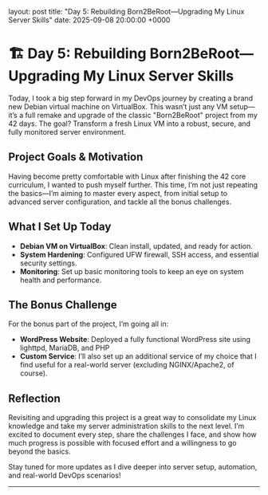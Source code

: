 layout: post
title: "Day 5: Rebuilding Born2BeRoot—Upgrading My Linux Server Skills"
date: 2025-09-08 20:00:00 +0000

# 🏗️ Day 5: Rebuilding Born2BeRoot—Upgrading My Linux Server Skills

Today, I took a big step forward in my DevOps journey by creating a brand new Debian virtual machine on VirtualBox. This wasn’t just any VM setup—it’s a full remake and upgrade of the classic "Born2BeRoot" project from my 42 days. The goal? Transform a fresh Linux VM into a robust, secure, and fully monitored server environment.

## Project Goals & Motivation

Having become pretty comfortable with Linux after finishing the 42 core curriculum, I wanted to push myself further. This time, I’m not just repeating the basics—I’m aiming to master every aspect, from initial setup to advanced server configuration, and tackle all the bonus challenges.

## What I Set Up Today
- **Debian VM on VirtualBox**: Clean install, updated, and ready for action.
- **System Hardening**: Configured UFW firewall, SSH access, and essential security settings.
- **Monitoring**: Set up basic monitoring tools to keep an eye on system health and performance.

## The Bonus Challenge
For the bonus part of the project, I’m going all in:
- **WordPress Website**: Deployed a fully functional WordPress site using lighttpd, MariaDB, and PHP
- **Custom Service**: I’ll also set up an additional service of my choice that I find useful for a real-world server (excluding NGINX/Apache2, of course).

## Reflection

Revisiting and upgrading this project is a great way to consolidate my Linux knowledge and take my server administration skills to the next level. I’m excited to document every step, share the challenges I face, and show how much progress is possible with focused effort and a willingness to go beyond the basics.

Stay tuned for more updates as I dive deeper into server setup, automation, and real-world DevOps scenarios!

---